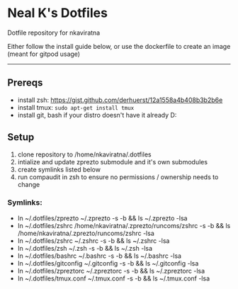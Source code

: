 # Neal K's Dotfiles

Dotfile repository for nkaviratna

Either follow the install guide below, or use the dockerfile to create an image (meant for gitpod usage)

----

## Prereqs

- install zsh: https://gist.github.com/derhuerst/12a1558a4b408b3b2b6e
- install tmux: `sudo apt-get install tmux`
- install git, bash if your distro doesn't have it already D:

## Setup

1. clone repository to /home/nkaviratna/.dotfiles
2. intialize and update zprezto submodule and it's own submodules
3. create symlinks listed below
4. run compaudit in zsh to ensure no permissions / ownership needs to change

### Symlinks:
- ln ~/.dotfiles/zprezto ~/.zprezto -s -b && ls ~/.zprezto -lsa
- ln ~/.dotfiles/zshrc /home/nkaviratna/.zprezto/runcoms/zshrc -s -b && ls /home/nkaviratna/.zprezto/runcoms/zshrc -lsa
- ln ~/.dotfiles/zshrc ~/.zshrc -s -b && ls ~/.zshrc -lsa
- ln ~/.dotfiles/zsh ~/.zsh -s -b && ls ~/.zsh -lsa
- ln ~/.dotfiles/bashrc ~/.bashrc -s -b && ls ~/.bashrc -lsa
- ln ~/.dotfiles/gitconfig ~/.gitconfig -s -b && ls ~/.gitconfig -lsa
- ln ~/.dotfiles/zpreztorc ~/.zpreztorc -s -b && ls ~/.zpreztorc -lsa
- ln ~/.dotfiles/tmux.conf ~/.tmux.conf -s -b && ls ~/.tmux.conf -lsa
